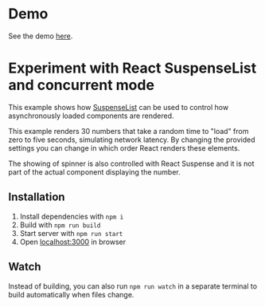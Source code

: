 # Demo
See the demo [here](https://marozzocom.github.io/concurrent/).

# Experiment with React SuspenseList and concurrent mode
This example shows how [SuspenseList](https://reactjs.org/docs/concurrent-mode-reference.html#suspenselist) can be used to control how asynchronously loaded components are rendered.

This example renders 30 numbers that take a random time to "load" from zero to five seconds, simulating network latency. By changing the provided settings you can change in which order React renders these elements.

The showing of spinner is also controlled with React Suspense and it is not part of the actual component displaying the number.

## Installation
1) Install dependencies with `npm i`
2) Build with `npm run build`
3) Start server with `npm run start`
4) Open [localhost:3000](http://localhost:3000) in browser

## Watch
Instead of building, you can also run `npm run watch` in a separate terminal to build automatically when files change.